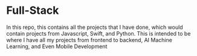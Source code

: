 # Full-Stack


In this repo, this contains all the projects that I have done, which would contain projects from Javascript, Swift, and Python. This is intended to be where I have all my projects from frontend to backend, AI Machine Learning, and Even Mobile Development 
